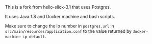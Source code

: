 This is a fork from hello-slick-3.1 that uses Postgres.

It uses Java 1.8 and Docker machine and bash scripts.

Make sure to change the ip number in `postgres.url` in `src/main/resources/application.conf` to the value returned by `docker-machine ip default`.

